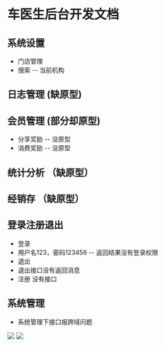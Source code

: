 车医生后台开发文档
=================

## 系统设置
-  门店管理
 - 搜索 -- 当前机构 

## 日志管理 (缺原型)

## 会员管理 (部分却原型)
- 分享奖励 -- 没原型
- 消费奖励 -- 没原型

## 统计分析 （缺原型）

## 经销存 （缺原型）

## 登录注册退出
- 登录 
 - 用户名123，密码123456 -- 返回结果没有登录权限
- 退出 
 - 退出接口没有返回消息
- 注册 没有接口

## 系统管理
- 系统管理下接口报跨域问题		
<img src="https://github.com/stack-wuh/test_doctor/blob/master/docs/imgs/2018-8-17/list-1.jpg" />
<img src="https://github.com/stack-wuh/test_doctor/blob/master/docs/imgs/2018-8-17/list-2.jpg" />


